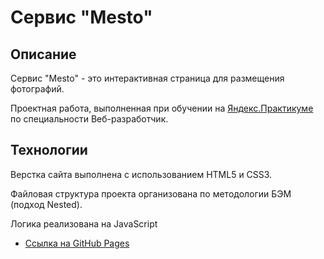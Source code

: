 # Сервис "Mesto"

## Описание

Сервис "Mesto" - это интерактивная страница для размещения фотографий.

Проектная работа, выполненная при обучении на [Яндекс.Практикуме](https://praktikum.yandex.ru/)
по специальности Веб-разработчик.

## Технологии

Верстка сайта выполнена с использованием HTML5 и CSS3.

Файловая структура проекта организована по методологии БЭМ (подход Nested).

Логика реализована на JavaScript

- [Ссылка на GitHub Pages](https://touchresponce.github.io/mesto/)
